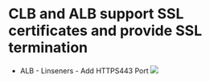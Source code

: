    # CLB and ALB support SSL certificates and provide SSL termination
   - ALB - Linseners - Add HTTPS443 Port
    ![](https://i.loli.net/2019/08/09/eVhOSNCL96AptHr.png)

